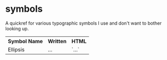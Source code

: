 symbols
=======

A quickref for various typographic symbols I use and don't want to bother looking up.


<table>
  <tr><th>Symbol Name</th><th>Written</th><th>HTML</th></tr>
  <tr><td>Ellipsis</td><td>…</td><td>`&hellip;`</td></tr>
</table>